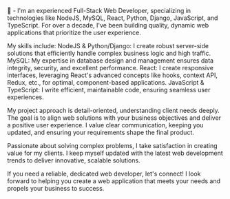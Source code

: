 👋 - I'm an experienced Full-Stack Web Developer, specializing in technologies like NodeJS, MySQL, React, Python, Django, JavaScript, and TypeScript. For over a decade, I've been building quality, dynamic web applications that prioritize the user experience.

My skills include:
NodeJS & Python/Django: I create robust server-side solutions that efficiently handle complex business logic and high traffic.
MySQL: My expertise in database design and management ensures data integrity, security, and excellent performance.
React: I create responsive interfaces, leveraging React's advanced concepts like hooks, context API, Redux, etc., for optimal, component-based applications.
JavaScript & TypeScript: I write efficient, maintainable code, ensuring seamless user experiences.

My project approach is detail-oriented, understanding client needs deeply. The goal is to align web solutions with your business objectives and deliver a positive user experience. I value clear communication, keeping you updated, and ensuring your requirements shape the final product.

Passionate about solving complex problems, I take satisfaction in creating value for my clients. I keep myself updated with the latest web development trends to deliver innovative, scalable solutions.

If you need a reliable, dedicated web developer, let's connect! I look forward to helping you create a web application that meets your needs and propels your business to success.

<!---
charlesdirect/charlesdirect is a ✨ special ✨ repository because its `README.md` (this file) appears on your GitHub profile.
You can click the Preview link to take a look at your changes.
--->
